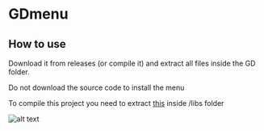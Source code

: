# GDmenu

## How to use

Download it from releases (or compile it) and extract all files inside the GD folder.

Do not download the source code to install the menu

To compile this project you need to extract [this](https://www.fmod.com/download#fmodengine) inside /libs folder

![alt text](https://media.discordapp.net/attachments/587598582308143125/1041120242514010132/20221112234121_1.jpg?width=1202&height=676)